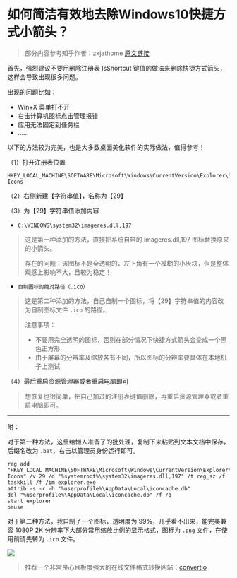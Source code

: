 # 如何简洁有效地去除Windows10快捷方式小箭头？

> 部分内容参考知乎作者：zxjathome [原文链接](https://www.zhihu.com/question/62187698/answer/246865678)

首先，强烈建议不要用删除注册表 IsShortcut 键值的做法来删除快捷方式箭头，这样会导致出现很多问题。

出现的问题比如：

- Win+X 菜单打不开
- 右击计算机图标点击管理报错
- 应用无法固定到任务栏
- ……

以下的方法较为完美，也是大多数桌面美化软件的实际做法，值得参考！

（1）打开注册表位置

```
HKEY_LOCAL_MACHINE\SOFTWARE\Microsoft\Windows\CurrentVersion\Explorer\Shell Icons
```

（2）右侧新建【字符串值】，名称为【29】

（3）为【29】字符串值添加内容

- `C:\WINDOWS\system32\imageres.dll,197`

> 这是第一种添加的方法，直接把系统自带的 imageres.dll,197 图标替换原来的小箭头。
>
> 存在的问题：该图标不是全透明的，左下角有一个模糊的小灰块，但是整体观感上影响不大，且较为稳定！

- `自制图标的绝对路径（.ico）`

> 这是第二种添加的方法，自己自制一个图标，将【29】字符串值的内容改为自制图标文件 `.ico` 的路径。
>
> 注意事项：
>
> - 不要用完全透明的图标，否则在部分情况下快捷方式箭头会变成一个黑色正方形
> - 由于屏幕的分辨率及缩放各有不同，所以图标的分辨率要具体在本地机子上测试

（4）最后重启资源管理器或者重启电脑即可

> 想恢复也很简单，把自己加过的注册表键值删除，再重启资源管理器或者重启电脑即可。

---

附：

对于第一种方法，这里给懒人准备了的批处理，复制下来粘贴到文本文档中保存，后缀名改为 `.bat`，右击以管理员身份运行即可。

```
reg add "HKEY_LOCAL_MACHINE\SOFTWARE\Microsoft\Windows\CurrentVersion\Explorer\Shell Icons" /v 29 /d "%systemroot%\system32\imageres.dll,197" /t reg_sz /f
taskkill /f /im explorer.exe
attrib -s -r -h "%userprofile%\AppData\Local\iconcache.db"
del "%userprofile%\AppData\Local\iconcache.db" /f /q
start explorer
pause
```

对于第二种方法，我自制了一个图标，透明度为 99%，几乎看不出来，能完美兼容 1080P 2K 分辨率下大部分常用缩放比例的显示格式，图标为 `.png` 文件，在使用前请先转为 `.ico` 文件。

![](https://img-blog.csdnimg.cn/06720f6c4cf14f1096afbdf043807f57.png)

> 推荐一个非常良心且极度强大的在线文件格式转换网站：[convertio](https://convertio.co/zh/?utm_source=chrome_extension)

